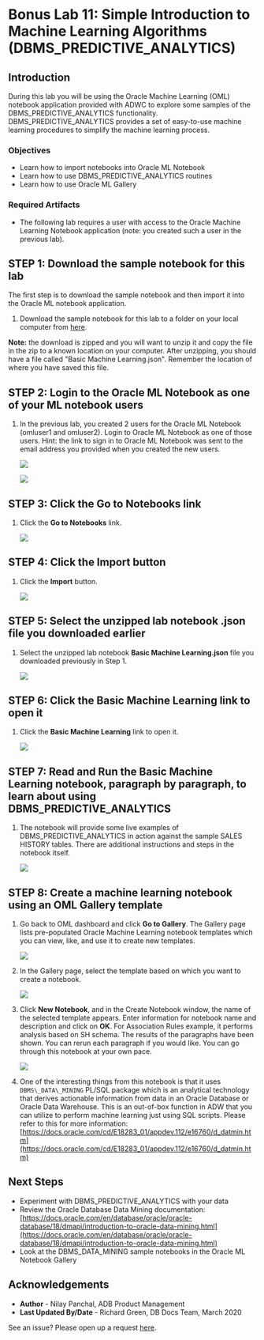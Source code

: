 
<!-- Updated March, 2020 -->

# Bonus Lab 11: Simple Introduction to Machine Learning Algorithms (DBMS\_PREDICTIVE\_ANALYTICS)

## Introduction

During this lab you will be using the Oracle Machine Learning (OML) notebook application provided with ADWC to explore some samples of the DBMS\_PREDICTIVE\_ANALYTICS functionality. DBMS\_PREDICTIVE\_ANALYTICS provides a set of easy-to-use machine learning procedures to simplify the machine learning process.

### Objectives

-   Learn how to import notebooks into Oracle ML Notebook
-   Learn how to use DBMS\_PREDICTIVE\_ANALYTICS routines
-   Learn how to use Oracle ML Gallery

### Required Artifacts

-   The following lab requires a user with access to the Oracle Machine Learning Notebook application (note: you created such a user in the previous lab).

## STEP 1: Download the sample notebook for this lab
The first step is to download the sample notebook and then import it into the Oracle ML notebook application.

1. Download the sample notebook for this lab to a folder on your local computer from <a href="./files/Basic%20Machine%20Learning.zip" target="\_blank">here</a>.

  **Note:** the download is zipped and you will want to unzip it and copy the file in the zip to a known location on your computer.  After unzipping, you should have a file called "Basic Machine Learning.json".  Remember the location of where you have saved this file.

## STEP 2: Login to the Oracle ML Notebook as one of your ML notebook users

1. In the previous lab, you created 2 users for the Oracle ML Notebook (omluser1 and omluser2).  Login to Oracle ML Notebook as one of those users.  Hint: the link to sign in to Oracle ML Notebook was sent to the email address you provided when you created the new users.

    ![](./images/Picture700-8.png " ")

    ![](./images/Picture700-12.png " ")

## STEP 3: Click the Go to Notebooks link

1. Click the **Go to Notebooks** link.

    ![](./images/snap0014521.jpg " ")

## STEP 4: Click the Import button

1. Click the **Import** button.

    ![](./images/snap0014522.jpg " ")

## STEP 5: Select the unzipped lab notebook .json file you downloaded earlier

1. Select the unzipped lab notebook **Basic Machine Learning.json** file you downloaded previously in Step 1.

    ![](./images/snap0014523.jpg " ")

## STEP 6: Click the Basic Machine Learning link to open it

1. Click the **Basic Machine Learning** link to open it.

    ![](./images/snap0014524.jpg " ")

## STEP 7: Read and Run the Basic Machine Learning notebook, paragraph by paragraph, to learn about using DBMS\_PREDICTIVE\_ANALYTICS

1.  The notebook will provide some live examples of DBMS\_PREDICTIVE\_ANALYTICS in action against the sample SALES HISTORY tables.  There are additional instructions and steps in the notebook itself.

    ![](./images/snap0014525.jpg " ")

## STEP 8: Create a machine learning notebook using an OML Gallery template

1. Go back to OML dashboard and click **Go to Gallery**. The Gallery page lists pre-populated Oracle Machine Learning notebook templates which you can view, like, and use it to create new templates.

    ![](./images/25.png " ")

2. In the Gallery page, select the template based on which you want to create a notebook.

    ![](./images/26.png " ")

3. Click **New Notebook**, and in the Create Notebook window, the name of the selected template appears. Enter information for notebook name and description and click on **OK**. For Association Rules example, it performs analysis based on SH schema. The results of the paragraphs have been shown. You can rerun each paragraph if you would like. You can go through this notebook at your own pace.

    ![](./images/27.png " ")

4. One of the interesting things from this notebook is that it uses ``DBMS\_DATA\_MINING`` PL/SQL package which is an analytical technology that derives actionable information from data in an Oracle Database or Oracle Data Warehouse. This is an out-of-box function in ADW that you can utilize to perform machine learning just using SQL scripts. Please refer to this for more information: [https://docs.oracle.com/cd/E18283_01/appdev.112/e16760/d_datmin.htm](https://docs.oracle.com/cd/E18283_01/appdev.112/e16760/d_datmin.htm)

## Next Steps

- Experiment with DBMS\_PREDICTIVE\_ANALYTICS with your data
- Review the Oracle Database Data Mining documentation: [https://docs.oracle.com/en/database/oracle/oracle-database/18/dmapi/introduction-to-oracle-data-mining.html](https://docs.oracle.com/en/database/oracle/oracle-database/18/dmapi/introduction-to-oracle-data-mining.html)
- Look at the DBMS\_DATA\_MINING sample notebooks in the Oracle ML Notebook Gallery

## Acknowledgements

- **Author** - Nilay Panchal, ADB Product Management
- **Last Updated By/Date** - Richard Green, DB Docs Team, March 2020

See an issue?  Please open up a request [here](https://github.com/oracle/learning-library/issues).
